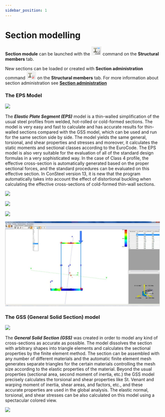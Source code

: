```yaml
---
sidebar_position: 1
---
```

# Section modelling

**Section module** can be launched with the ![](./img/wp-content-uploads-2021-04-cmd_sectionmodule.png) command on the **Structural members** tab.

<!-- /wp:paragraph -->

<!-- wp:paragraph -->

New sections can be loaded or created with **Section administration** command ![](./img/wp-content-uploads-2021-04-cmd_section_admin.png) on the **Structural members** tab. For more information about section administration see **[Section administration](../5_0_structural-modeling/5_1_section-administration.md)**

<!-- /wp:paragraph -->
### The EPS Model

<!-- /wp:heading -->

<!-- wp:image {"align":"center","id":8465,"sizeSlug":"large","linkDestination":"media"} -->

[![](https://consteelsoftware.com/wp-content/uploads/2021/04/11-3-eps-model1.png)](./img/wp-content-uploads-2021-04-11-3-eps-model1.png)

<!-- /wp:image -->

<!-- wp:paragraph {"align":"justify"} -->

The _**Elastic Plate Segment (EPS)**_ model is a thin-walled simplification of the usual steel profiles from welded, hot-rolled or cold-formed sections. The model is very easy and fast to calculate and has accurate results for thin-walled sections compared with the GSS model, which can be used and run for the same section side by side. The model yields the same general, torsional, and shear properties and stresses and moreover, it calculates the static moments and sectional classes according to the EuroCode. The EPS model is also very suitable for the evaluation of all of the standard design formulas in a very sophisticated way. In the case of Class 4 profile, the effective cross-section is automatically generated based on the proper sectional forces, and the standard procedures can be evaluated on this effective section. In ConSteel version 13, it is new that the program automatically takes into account the effect of distortional buckling when calculating the effective cross-sections of cold-formed thin-wall sections.

<!-- /wp:paragraph -->

<!-- wp:columns {"verticalAlignment":"center","align":"wide"} -->

<!-- wp:column {"verticalAlignment":"center"} -->

<!-- wp:image {"align":"center","id":8471,"width":195,"height":372,"sizeSlug":"large","linkDestination":"media"} -->

[![](https://consteelsoftware.com/wp-content/uploads/2021/04/11-3-eps-model2.jpg)](./img/wp-content-uploads-2021-04-11-3-eps-model2.jpg)

<!-- /wp:image -->

<!-- /wp:column -->

<!-- wp:column {"verticalAlignment":"center"} -->

<!-- wp:image {"align":"center","id":8477,"sizeSlug":"large","linkDestination":"media"} -->

[![](https://consteelsoftware.com/wp-content/uploads/2021/04/11-3-eps-model3.png)](./img/wp-content-uploads-2021-04-11-3-eps-model3.png)

<!-- /wp:image -->

<!-- /wp:column -->

<!-- wp:column {"verticalAlignment":"center"} -->

<!-- wp:image {"align":"center","id":8483,"sizeSlug":"large","linkDestination":"media"} -->

[![](https://consteelsoftware.com/wp-content/uploads/2021/04/11-3-eps-model4.png)](./img/wp-content-uploads-2021-04-11-3-eps-model4.png)

<!-- /wp:image -->

<!-- /wp:column -->

<!-- /wp:columns -->

<!-- wp:image {"id":8495,"sizeSlug":"large","linkDestination":"media"} -->

[![](./img/wp-content-uploads-2021-04-11-3-eps-model5-1024x561.jpg)](https://consteelsoftware.com/wp-content/uploads/2021/04/11-3-eps-model5.jpg)

<!-- /wp:image -->

<!-- wp:spacer -->

<!-- /wp:spacer -->

<!-- wp:heading {"level":3} -->

### The GSS (General Solid Section) model

<!-- /wp:heading -->

<!-- wp:image {"id":8509,"sizeSlug":"large","linkDestination":"media"} -->

[![](https://consteelsoftware.com/wp-content/uploads/2021/04/11-3-2-gss-model1.png)](./img/wp-content-uploads-2021-04-11-3-2-gss-model1.png)

<!-- /wp:image -->

<!-- wp:columns -->

<!-- wp:column {"width":"66.66%"} -->

<!-- wp:paragraph {"align":"justify"} -->

The _**General Solid Section (GSS)**_ was created in order to model any kind of cross-sections as accurate as possible. The model dissolves the section with arbitrary shapes into triangle elements and calculates the sectional properties by the finite element method. The section can be assembled with any number of different materials and the automatic finite element mesh generates separate triangles for the certain materials controlling the mesh size according to the elastic properties of the material. Beyond the usual properties (sectional area, second moment of inertia, etc.) the GSS model precisely calculates the torsional and shear properties like St. Venant and warping moment of inertia, shear areas, and factors, etc., and these accurate properties are used in the global analysis. The elastic normal, torsional, and shear stresses can be also calculated on this model using a spectacular colored view.

<!-- /wp:paragraph -->

<!-- /wp:column -->

<!-- wp:column {"width":"33.33%"} -->

<!-- wp:image {"id":8502,"sizeSlug":"large","linkDestination":"media"} -->

[![](https://consteelsoftware.com/wp-content/uploads/2021/04/11-3-2-gss-model.jpg)](./img/wp-content-uploads-2021-04-11-3-2-gss-model.jpg)

<!-- /wp:image -->

<!-- /wp:column -->

<!-- /wp:columns -->
